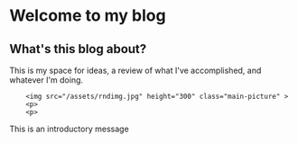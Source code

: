 # Welcome to my blog

## What's this blog about?

This is my space for ideas, a review of what I've accomplished, and whatever I'm doing.

~~~
    <img src="/assets/rndimg.jpg" height="300" class="main-picture" >
    <p>
    <p>
~~~


This is an introductory message
